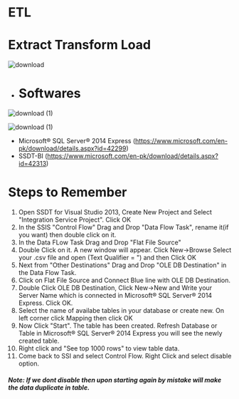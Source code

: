 # ETL

# Extract Transform Load

![download](https://user-images.githubusercontent.com/34093998/87681277-f0abc700-c797-11ea-92b9-8a12ed74b344.png)

* # Softwares 

![download (1)](https://user-images.githubusercontent.com/34093998/87681543-323c7200-c798-11ea-8753-bce394fd83e1.png)

![download (1)](https://user-images.githubusercontent.com/34093998/87681207-d70a7f80-c797-11ea-8f85-e84bba4e1210.jpg)

* Microsoft® SQL Server® 2014 Express (https://www.microsoft.com/en-pk/download/details.aspx?id=42299)
* SSDT-BI (https://www.microsoft.com/en-pk/download/details.aspx?id=42313)

# Steps to Remember

1. Open SSDT for Visual Studio 2013, Create New Project and Select "Integration Service Project". Click OK
2. In the SSIS "Control Flow" Drag and Drop "Data Flow Task", rename it(if you want) then double click on it.
3. In the Data FLow Task Drag and Drop "Flat File Source" 
4. Double Click on it. A new window will appear. Click New->Browse Select your .csv file and open (Text Qualifier = ") and then Click OK
5. Next from "Other Destinations" Drag and Drop "OLE DB Destination" in the Data Flow Task.
6. Click on Flat File Source and Connect Blue line with OLE DB Destination.
7. Double Click OLE DB Destination, Click New->New and Write your Server Name which is connected in Microsoft® SQL Server® 2014 Express. Click OK.
8. Select the name of availabe tables in your database or create new. On left corner click Mapping then click OK
9. Now Click "Start". The table has been created. Refresh Database or Table in Microsoft® SQL Server® 2014 Express you will see the newly created table.
10. Right click and "See top 1000 rows" to view table data.
11. Come back to SSI and select Control Flow. Right Click and select disable option.

##### Note: If we dont disable then upon starting again by mistake will make the data duplicate in table.
